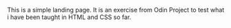 This is a simple landing page. It is an exercise from Odin Project to test what i have been taught in HTML and CSS so far.